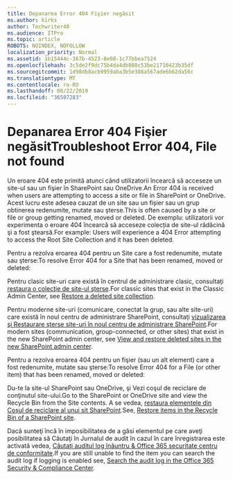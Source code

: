 ```yaml
---
title: Depanarea Error 404 Fişier negăsit
ms.author: kirks
author: Techwriter40
ms.audience: ITPro
ms.topic: article
ROBOTS: NOINDEX, NOFOLLOW
localization_priority: Normal
ms.assetid: 1b15444c-367b-4523-8e08-1c77bbea7524
ms.openlocfilehash: 3c5de2f9dc75b4da4db888c53be21710423b35df
ms.sourcegitcommit: 1d98db8acb9959aba3b5e308a567ade6b62da56c
ms.translationtype: MT
ms.contentlocale: ro-RO
ms.lasthandoff: 08/22/2019
ms.locfileid: "36507283"
---
```

# <a name="troubleshoot-error-404-file-not-found"></a><span data-ttu-id="1d2a4-102">Depanarea Error 404 Fişier negăsit</span><span class="sxs-lookup"><span data-stu-id="1d2a4-102">Troubleshoot Error 404, File not found</span></span>

<span data-ttu-id="1d2a4-103">Un eroare 404 este primită atunci când utilizatorii încearcă să acceseze un site-ul sau un fişier în SharePoint sau OneDrive.</span><span class="sxs-lookup"><span data-stu-id="1d2a4-103">An Error 404 is received when users are attempting to access a site or file in SharePoint or OneDrive.</span></span> <span data-ttu-id="1d2a4-104">Acest lucru este adesea cauzat de un site sau un fișier sau un grup obtinerea redenumite, mutate sau şterse.</span><span class="sxs-lookup"><span data-stu-id="1d2a4-104">This is often caused by a site or file or group getting renamed, moved or deleted.</span></span> <span data-ttu-id="1d2a4-105">De exemplu: utilizatorii vor experimenta o eroare 404 încearcă să acceseze colecția de site-ul rădăcină şi a fost ştearsă.</span><span class="sxs-lookup"><span data-stu-id="1d2a4-105">For example: Users will experience a 404 Error attempting to access the Root Site Collection and it has been deleted.</span></span>

<span data-ttu-id="1d2a4-106">Pentru a rezolva eroarea 404 pentru un Site care a fost redenumite, mutate sau şterse:</span><span class="sxs-lookup"><span data-stu-id="1d2a4-106">To resolve Error 404 for a Site that has been renamed, moved or deleted:</span></span>

<span data-ttu-id="1d2a4-107">Pentru clasic site-uri care există în centrul de administrare clasic, consultaţi [restaura o colecţie de site-ul şterse](https://docs.microsoft.com/sharepoint/restore-deleted-site-collection).</span><span class="sxs-lookup"><span data-stu-id="1d2a4-107">For classic sites that exist in the Classic Admin Center, see [Restore a deleted site collection](https://docs.microsoft.com/sharepoint/restore-deleted-site-collection).</span></span>


<span data-ttu-id="1d2a4-108">Pentru moderne site-uri (comunicare, conectat la grup, sau alte site-uri) care există în noul centru de administrare SharePoint, consultaţi [vizualizarea şi Restaurare şterse site-uri în noul centru de administrare SharePoint](https://docs.microsoft.com/sharepoint/restore-deleted-site-collection).</span><span class="sxs-lookup"><span data-stu-id="1d2a4-108">For modern sites (communication, group-connected, or other sites) that exist in the new SharePoint admin center, see [View and restore deleted sites in the new SharePoint admin center](https://docs.microsoft.com/sharepoint/restore-deleted-site-collection).</span></span>

<span data-ttu-id="1d2a4-109">Pentru a rezolva eroarea 404 pentru un fişier (sau un alt element) care a fost redenumite, mutate sau şterse:</span><span class="sxs-lookup"><span data-stu-id="1d2a4-109">To resolve Error 404 for a File (or other item) that has been renamed, moved or deleted:</span></span>

<span data-ttu-id="1d2a4-110">Du-te la site-ul SharePoint sau OneDrive, şi Vezi coşul de reciclare de conţinutul site-ului.</span><span class="sxs-lookup"><span data-stu-id="1d2a4-110">Go to the SharePoint or OneDrive site and view the Recycle Bin from the Site contents.</span></span> <span data-ttu-id="1d2a4-111">A se vedea, [restaura elementele din Coșul de reciclare al unui sit SharePoint](https://support.office.com/article/Restore-items-in-the-Recycle-Bin-of-a-SharePoint-site-6df466b6-55f2-4898-8d6e-c0dff851a0be#ID0EAADAAA=Online).</span><span class="sxs-lookup"><span data-stu-id="1d2a4-111">See, [Restore items in the Recycle Bin of a SharePoint site](https://support.office.com/article/Restore-items-in-the-Recycle-Bin-of-a-SharePoint-site-6df466b6-55f2-4898-8d6e-c0dff851a0be#ID0EAADAAA=Online).</span></span>

<span data-ttu-id="1d2a4-112">Dacă sunteţi încă în imposibilitatea de a găsi elementul pe care aveţi posibilitatea să Căutaţi în Jurnalul de audit în cazul în care înregistrarea este activată vedea, [Căutaţi auditul log înăuntru & Office 365 securitate centru de conformitate](https://docs.microsoft.com/office365/securitycompliance/search-the-audit-log-in-security-and-compliance?redirectSourcePath=%252fclient%252fsearch-the-audit-log-in-the-office-365-security-compliance-center-0d4d0f35-390b-4518-800e-0c7ec95e946c).</span><span class="sxs-lookup"><span data-stu-id="1d2a4-112">If you are still unable to find the item you can search the audit log if logging is enabled see, [Search the audit log in the Office 365 Security & Compliance Center](https://docs.microsoft.com/office365/securitycompliance/search-the-audit-log-in-security-and-compliance?redirectSourcePath=%252fclient%252fsearch-the-audit-log-in-the-office-365-security-compliance-center-0d4d0f35-390b-4518-800e-0c7ec95e946c).</span></span>
